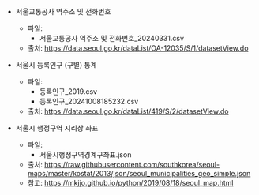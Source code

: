 -   서울교통공사 역주소 및 전화번호

    -   파일:
        -   서울교통공사 역주소 및 전화번호\_20240331.csv
    -   출처: https://data.seoul.go.kr/dataList/OA-12035/S/1/datasetView.do

-   서울시 등록인구 (구별) 통계

    -   파일:
        -   등록인구\_2019.csv
        -   등록인구\_20241008185232.csv
    -   출처: https://data.seoul.go.kr/dataList/419/S/2/datasetView.do

-   서울시 행정구역 지리상 좌표
    -   파일:
        -   서울시행정구역경계구좌표.json
    -   출처: https://raw.githubusercontent.com/southkorea/seoul-maps/master/kostat/2013/json/seoul_municipalities_geo_simple.json
    -   참고: https://mkjjo.github.io/python/2019/08/18/seoul_map.html
